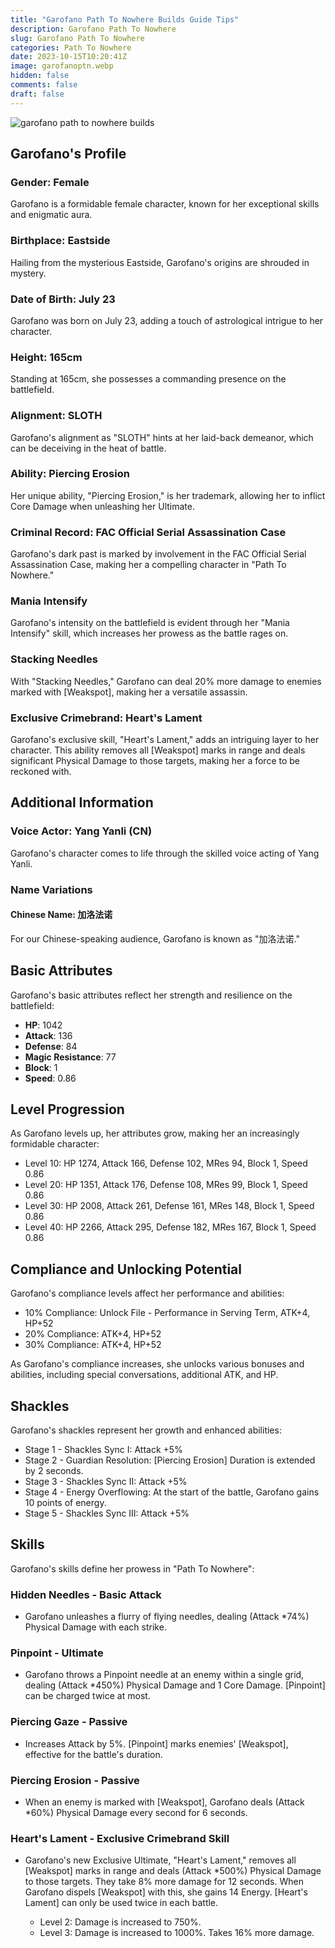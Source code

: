 ```yaml
---
title: "Garofano Path To Nowhere Builds Guide Tips"
description: Garofano Path To Nowhere
slug: Garofano Path To Nowhere
categories: Path To Nowhere
date: 2023-10-15T10:20:41Z
image: garofanoptn.webp
hidden: false
comments: false
draft: false
---
```


![garofano path to nowhere builds](garofanoptn.webp)

## Garofano's Profile

### Gender: Female
Garofano is a formidable female character, known for her exceptional skills and enigmatic aura.

### Birthplace: Eastside
Hailing from the mysterious Eastside, Garofano's origins are shrouded in mystery.

### Date of Birth: July 23
Garofano was born on July 23, adding a touch of astrological intrigue to her character.

### Height: 165cm
Standing at 165cm, she possesses a commanding presence on the battlefield.

### Alignment: SLOTH
Garofano's alignment as "SLOTH" hints at her laid-back demeanor, which can be deceiving in the heat of battle.

### Ability: Piercing Erosion
Her unique ability, "Piercing Erosion," is her trademark, allowing her to inflict Core Damage when unleashing her Ultimate.

### Criminal Record: FAC Official Serial Assassination Case
Garofano's dark past is marked by involvement in the FAC Official Serial Assassination Case, making her a compelling character in "Path To Nowhere."

### Mania Intensify
Garofano's intensity on the battlefield is evident through her "Mania Intensify" skill, which increases her prowess as the battle rages on.

### Stacking Needles
With "Stacking Needles," Garofano can deal 20% more damage to enemies marked with [Weakspot], making her a versatile assassin.

### Exclusive Crimebrand: Heart's Lament
Garofano's exclusive skill, "Heart's Lament," adds an intriguing layer to her character. This ability removes all [Weakspot] marks in range and deals significant Physical Damage to those targets, making her a force to be reckoned with.

## Additional Information

### Voice Actor: Yang Yanli (CN)
Garofano's character comes to life through the skilled voice acting of Yang Yanli.

### Name Variations

#### Chinese Name: 加洛法诺
For our Chinese-speaking audience, Garofano is known as "加洛法诺."

## Basic Attributes

Garofano's basic attributes reflect her strength and resilience on the battlefield:

- **HP**: 1042
- **Attack**: 136
- **Defense**: 84
- **Magic Resistance**: 77
- **Block**: 1
- **Speed**: 0.86

## Level Progression

As Garofano levels up, her attributes grow, making her an increasingly formidable character:

- Level 10: HP 1274, Attack 166, Defense 102, MRes 94, Block 1, Speed 0.86
- Level 20: HP 1351, Attack 176, Defense 108, MRes 99, Block 1, Speed 0.86
- Level 30: HP 2008, Attack 261, Defense 161, MRes 148, Block 1, Speed 0.86
- Level 40: HP 2266, Attack 295, Defense 182, MRes 167, Block 1, Speed 0.86

## Compliance and Unlocking Potential

Garofano's compliance levels affect her performance and abilities:

- 10% Compliance: Unlock File - Performance in Serving Term, ATK+4, HP+52
- 20% Compliance: ATK+4, HP+52
- 30% Compliance: ATK+4, HP+52

As Garofano's compliance increases, she unlocks various bonuses and abilities, including special conversations, additional ATK, and HP. 

## Shackles

Garofano's shackles represent her growth and enhanced abilities:

- Stage 1 - Shackles Sync I: Attack +5%
- Stage 2 - Guardian Resolution: [Piercing Erosion] Duration is extended by 2 seconds.
- Stage 3 - Shackles Sync II: Attack +5%
- Stage 4 - Energy Overflowing: At the start of the battle, Garofano gains 10 points of energy.
- Stage 5 - Shackles Sync III: Attack +5%

## Skills

Garofano's skills define her prowess in "Path To Nowhere":

### Hidden Needles - Basic Attack
- Garofano unleashes a flurry of flying needles, dealing (Attack *74%) Physical Damage with each strike.

### Pinpoint - Ultimate
- Garofano throws a Pinpoint needle at an enemy within a single grid, dealing (Attack *450%) Physical Damage and 1 Core Damage. [Pinpoint] can be charged twice at most.

### Piercing Gaze - Passive
- Increases Attack by 5%. [Pinpoint] marks enemies' [Weakspot], effective for the battle's duration.

### Piercing Erosion - Passive
- When an enemy is marked with [Weakspot], Garofano deals (Attack *60%) Physical Damage every second for 6 seconds.

### Heart's Lament - Exclusive Crimebrand Skill
- Garofano's new Exclusive Ultimate, "Heart's Lament," removes all [Weakspot] marks in range and deals (Attack *500%) Physical Damage to those targets. They take 8% more damage for 12 seconds. When Garofano dispels [Weakspot] with this, she gains 14 Energy. [Heart's Lament] can only be used twice in each battle.

  - Level 2: Damage is increased to 750%.
  - Level 3: Damage is increased to 1000%. Takes 16% more damage.